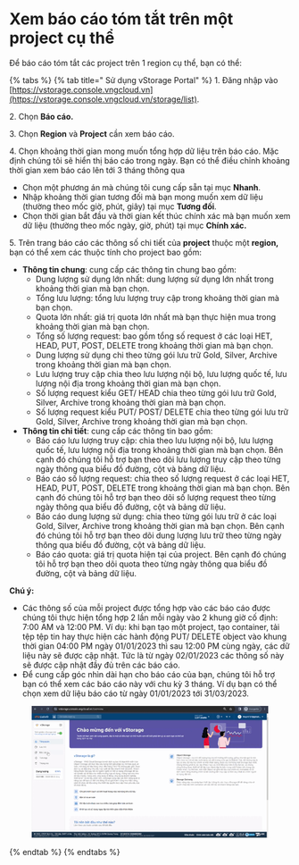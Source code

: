 # Xem báo cáo tóm tắt trên một project cụ thể

Để báo cáo tóm tắt các project trên 1 region cụ thể, bạn có thể:

{% tabs %}
{% tab title=" Sử dụng vStorage Portal" %}
1\. Đăng nhập vào [https://vstorage.console.vngcloud.vn](https://vstorage.console.vngcloud.vn/storage/list).

2\. Chọn **Báo cáo.**

3\. Chọn **Region** và **Project** cần xem báo cáo.

4\. Chọn khoảng thời gian mong muốn tổng hợp dữ liệu trên báo cáo. Mặc định chúng tôi sẽ hiển thị báo cáo trong ngày. Bạn có thể điều chỉnh khoảng thời gian xem báo cáo lên tới 3 tháng thông qua

* Chọn một phương án mà chúng tôi cung cấp sẵn tại mục **Nhanh**.
* Nhập khoảng thời gian tương đối mà bạn mong muốn xem dữ liệu (thường theo mốc giờ, phút, giây) tại mục **Tương đối**.
* Chọn thời gian bắt đầu và thời gian kết thúc chính xác mà bạn muốn xem dữ liệu (thường theo mốc ngày, giờ, phút) tại mục **Chính xác.**

5\. Trên trang báo cáo các thông số chi tiết của **project** thuộc một **region,** bạn có thể xem các thuộc tính cho project bao gồm:&#x20;

* **Thông tin chung**: cung cấp các thông tin chung bao gồm:
  * Dung lượng sử dụng lớn nhất: dung lượng sử dụng lớn nhất trong khoảng thời gian mà bạn chọn.
  * Tổng lưu lượng: tổng lưu lượng truy cập trong khoảng thời gian mà bạn chọn.
  * Quota lớn nhất: giá trị quota lớn nhất mà bạn thực hiện mua trong khoảng thời gian mà bạn chọn.
  * Tổng số lượng request: bao gồm tổng số request ở các loại HET, HEAD, PUT, POST, DELETE trong khoảng thời gian mà bạn chọn.
  * Dung lượng sử dụng chi theo từng gói lưu trữ Gold, Silver, Archive trong khoảng thời gian mà bạn chọn.
  * Lưu lượng truy cập chia theo lưu lượng nội bộ, lưu lượng quốc tế, lưu lượng nội địa trong khoảng thời gian mà bạn chọn.
  * Số lượng request kiểu GET/ HEAD chia theo từng gói lưu trữ Gold, Silver, Archive trong khoảng thời gian mà bạn chọn.
  * Số lượng request kiểu PUT/ POST/ DELETE chia theo từng gói lưu trữ Gold, Silver, Archive trong khoảng thời gian mà bạn chọn.
* **Thông tin chi tiết**: cung cấp các thông tin bao gồm:
  * Báo cáo lưu lượng truy cập: chia theo lưu lượng nội bộ, lưu lượng quốc tế, lưu lượng nội địa trong khoảng thời gian mà bạn chọn. Bên cạnh đó chúng tôi hỗ trợ bạn theo dõi lưu lượng truy cập theo từng ngày thông qua biểu đồ đường, cột và bảng dữ liệu.&#x20;
  * Báo cáo số lượng request: chia theo số lượng request ở các loại HET, HEAD, PUT, POST, DELETE trong khoảng thời gian mà bạn chọn. Bên cạnh đó chúng tôi hỗ trợ bạn theo dõi số lượng request theo từng ngày thông qua biểu đồ đường, cột và bảng dữ liệu.&#x20;
  * Báo cáo dung lượng sử dụng: chia theo từng gói lưu trữ ở các loại Gold, Silver, Archive trong khoảng thời gian mà bạn chọn. Bên cạnh đó chúng tôi hỗ trợ bạn theo dõi dung lượng lưu trữ theo từng ngày thông qua biểu đồ đường, cột và bảng dữ liệu.&#x20;
  * Báo cáo quota: giá trị quota hiện tại của project. Bên cạnh đó chúng tôi hỗ trợ bạn theo dõi quota theo từng ngày thông qua biểu đồ đường, cột và bảng dữ liệu.&#x20;

**Chú ý:**&#x20;

* Các thông số của mỗi project được tổng hợp vào các báo cáo được chúng tôi thực hiện tổng hợp 2 lần mỗi ngày vào 2 khung giờ cố định: 7:00 AM và 12:00 PM. Ví dụ: khi bạn tạo một project, tạo container, tải tệp tệp tin hay thực hiện các hành động PUT/ DELETE object vào khung thời gian 04:00 PM ngày 01/01/2023 thì sau 12:00 PM cùng ngày, các dữ liệu này sẽ được cập nhật. Tức là từ ngày 02/01/2023 các thông số này sẽ được cập nhật đầy đủ trên các báo cáo.
* Để cung cấp góc nhìn dài hạn cho báo cáo của bạn, chúng tôi hỗ trợ bạn có thể xem các báo cáo này với chu kỳ 3 tháng. Ví dụ bạn có thể chọn xem dữ liệu báo cáo từ ngày 01/01/2023 tới 31/03/2023.&#x20;

<figure><img src="../../../../.gitbook/assets/Xem_bao_cao_theo project.gif" alt=""><figcaption></figcaption></figure>
{% endtab %}
{% endtabs %}
